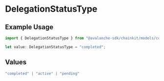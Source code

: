# DelegationStatusType

## Example Usage

```typescript
import { DelegationStatusType } from "@avalanche-sdk/chainkit/models/components";

let value: DelegationStatusType = "completed";
```

## Values

```typescript
"completed" | "active" | "pending"
```